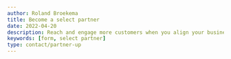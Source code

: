 ```yaml
---
author: Roland Broekema
title: Become a select partner
date: 2022-04-20
description: Reach and engage more customers when you align your business with ceddl as a select partner.
keywords: [form, select partner]
type: contact/partner-up
---
```

